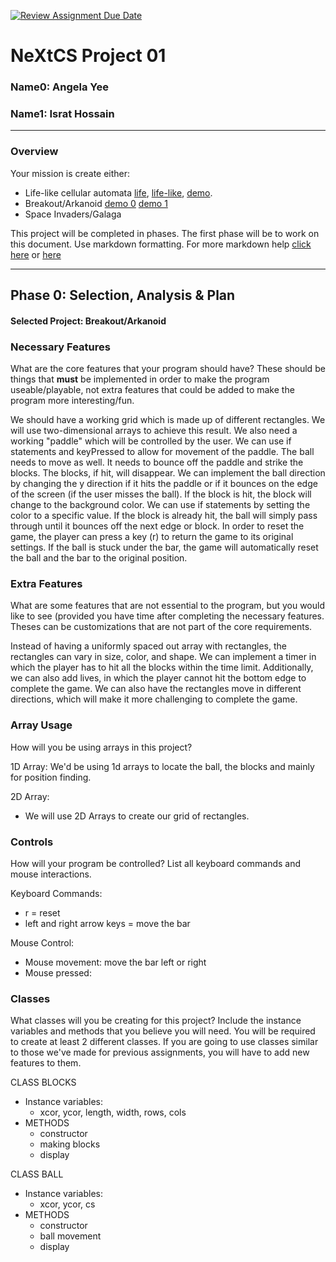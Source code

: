 [![Review Assignment Due Date](https://classroom.github.com/assets/deadline-readme-button-22041afd0340ce965d47ae6ef1cefeee28c7c493a6346c4f15d667ab976d596c.svg)](https://classroom.github.com/a/2bl0h1Mb)
# NeXtCS Project 01
### Name0: Angela Yee
### Name1: Israt Hossain
---

### Overview
Your mission is create either:
- Life-like cellular automata [life](https://en.wikipedia.org/wiki/Conway%27s_Game_of_Life), [life-like](https://en.wikipedia.org/wiki/Life-like_cellular_automaton), [demo](https://www.netlogoweb.org/launch#https://www.netlogoweb.org/assets/modelslib/Sample%20Models/Computer%20Science/Cellular%20Automata/Life.nlogo).
- Breakout/Arkanoid [demo 0](https://elgoog.im/breakout/)  [demo 1](https://www.crazygames.com/game/atari-breakout)
- Space Invaders/Galaga

This project will be completed in phases. The first phase will be to work on this document. Use markdown formatting. For more markdown help [click here](https://github.com/adam-p/markdown-here/wiki/Markdown-Cheatsheet) or [here](https://docs.github.com/en/get-started/writing-on-github/getting-started-with-writing-and-formatting-on-github/basic-writing-and-formatting-syntax)


---

## Phase 0: Selection, Analysis & Plan

#### Selected Project: Breakout/Arkanoid

### Necessary Features
What are the core features that your program should have? These should be things that __must__ be implemented in order to make the program useable/playable, not extra features that could be added to make the program more interesting/fun.

We should have a working grid which is made up of different rectangles. We will use two-dimensional arrays to achieve this result. We also need a working "paddle" which will be controlled by the user. We can use if statements and keyPressed to allow for movement of the paddle. The ball needs to move as well. It needs to bounce off the paddle and strike the blocks. The blocks, if hit, will disappear. We can implement the ball direction by changing the y direction if it hits the paddle or if it bounces on the edge of the screen (if the user misses the ball). If the block is hit, the block will change to the background color. We can use if statements by setting the color to a specific value. If the block is already hit, the ball will simply pass through until it bounces off the next edge or block. In order to reset the game, the player can press a key (r) to return the game to its original settings. If the ball is stuck under the bar, the game will automatically reset the ball and the bar to the original position.

### Extra Features
What are some features that are not essential to the program, but you would like to see (provided you have time after completing the necessary features. Theses can be customizations that are not part of the core requirements.

Instead of having a uniformly spaced out array with rectangles, the rectangles can vary in size, color, and shape. We can implement a timer in which the player has to hit all the blocks within the time limit. Additionally, we can also add lives, in which the player cannot hit the bottom edge to complete the game. We can also have the rectangles move in different directions, which will make it more challenging to complete the game.

### Array Usage
How will you be using arrays in this project?

1D Array:
We'd be using 1d arrays to locate the ball, the blocks and mainly for position finding. 

2D Array:
- We will use 2D Arrays to create our grid of rectangles.


### Controls
How will your program be controlled? List all keyboard commands and mouse interactions.

Keyboard Commands:
- r = reset
- left and right arrow keys = move the bar

Mouse Control:
- Mouse movement: move the bar left or right
- Mouse pressed:


### Classes
What classes will you be creating for this project? Include the instance variables and methods that you believe you will need. You will be required to create at least 2 different classes. If you are going to use classes similar to those we've made for previous assignments, you will have to add new features to them.

CLASS BLOCKS
- Instance variables:
  - xcor, ycor, length, width, rows, cols
- METHODS
  - constructor
  - making blocks
  - display

CLASS BALL
- Instance variables: 
  - xcor, ycor, cs
- METHODS
  - constructor
  - ball movement
  - display
